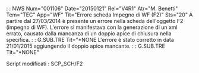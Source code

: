  :  : NWS Num="001106" Date="20150121" Rel="V4R1" Atr="M. Benetti" Tem="TEC" App="WF" Tit="Errore scheda Impegno di WF (F2)" Sts="20"
A partire dal 27/03/2014 è presente un errore nella scheda dell'oggetto F2 (impegno di WF).
L'errore si manifestava con la generazione di un xml errato, causato dalla mancanza di un doppio apice di chiusura nella specifica.
 :  : G.SUB.TRE Tit="\*NONE
L'errore è stato corretto in data 21/01/2015 aggiungendo il doppio apice mancante.
 :  : G.SUB.TRE Tit="\*NONE"

Script modificati : 
SCP_SCH/F2
